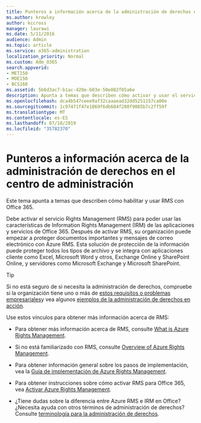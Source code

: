 ```yaml
---
title: Punteros a información acerca de la administración de derechos en el centro de administración
ms.author: krowley
author: kccross
manager: laurawi
ms.date: 5/11/2016
audience: Admin
ms.topic: article
ms.service: o365-administration
localization_priority: Normal
ms.custom: Adm_O365
search.appverid:
- MET150
- MOE150
- BCS160
ms.assetid: 5b6d3ac7-b1ac-428e-b03e-50e882f85a6e
description: Apunta a temas que describen cómo activar y usar el servicio de administración de derechos con Office 365.
ms.openlocfilehash: dca4b547ceee9af32caaaead32dd5251157ca00e
ms.sourcegitcommit: 1c97471f47e1869f6db684f280f9085b7c2ff59f
ms.translationtype: MT
ms.contentlocale: es-ES
ms.lasthandoff: 07/18/2019
ms.locfileid: "35782370"
---
```

# <a name="pointers-to-information-about-rights-management-in-the-admin-center"></a>Punteros a información acerca de la administración de derechos en el centro de administración

Este tema apunta a temas que describen cómo habilitar y usar RMS con Office 365.
  
Debe activar el servicio Rights Management (RMS) para poder usar las características de Information Rights Management (IRM) de las aplicaciones y servicios de Office 365. Después de activar RMS, su organización puede empezar a proteger documentos importantes y mensajes de correo electrónico con Azure RMS. Esta solución de protección de la información puede proteger todos los tipos de archivo y se integra con aplicaciones cliente como Excel, Microsoft Word y otros, Exchange Online y SharePoint Online, y servidores como Microsoft Exchange y Microsoft SharePoint.
  
> [!TIP]
> Si no está seguro de si necesita la administración de derechos, compruebe si la organización tiene uno o más de [estos requisitos o problemas empresariales](https://docs.microsoft.com/rights-management/understand-explore/azure-rms-problems-it-solves)y vea algunos [ejemplos de la administración de derechos en acción](https://docs.microsoft.com/rights-management/understand-explore/what-admins-users-see). 
  
Use estos vínculos para obtener más información acerca de RMS:
  
- Para obtener más información acerca de RMS, consulte [What is Azure Rights Management](https://docs.microsoft.com/rights-management/understand-explore/what-is-azure-rms).

- Si no está familiarizado con RMS, consulte [Overview of Azure Rights Management](https://docs.microsoft.com/rights-management/understand-explore/azure-rights-management).

- Para obtener información general sobre los pasos de implementación, vea la [Guía de implementación de Azure Rights Management](https://docs.microsoft.com/rights-management/plan-design/deployment-roadmap).

- Para obtener instrucciones sobre cómo activar RMS para Office 365, vea [Activar Azure Rights Management](https://technet.microsoft.com/library/jj658941.aspx).

- ¿Tiene dudas sobre la diferencia entre Azure RMS e IRM en Office? ¿Necesita ayuda con otros términos de administración de derechos? Consulte [terminología para la administración de derechos](https://technet.microsoft.com/library/dn595132.aspx).

